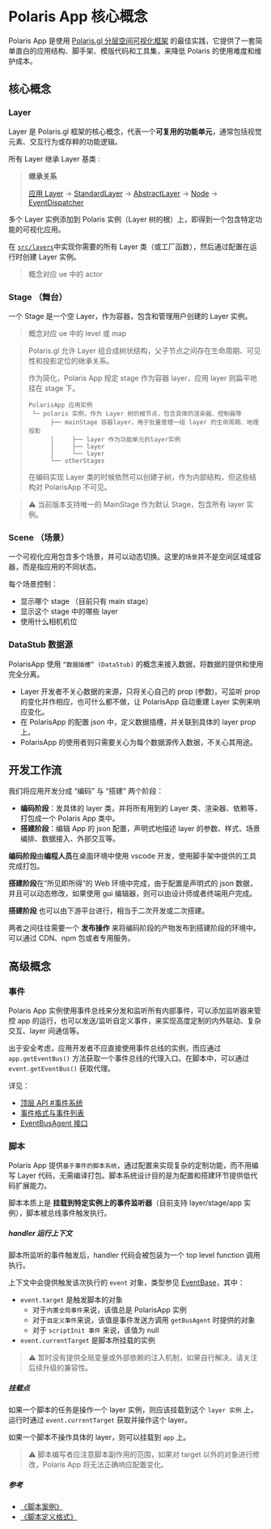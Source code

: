 # Polaris App 核心概念

Polaris App 是使用 [Polaris.gl 分层空间可视化框架](https://github.com/alibaba/spatial-data-vis-framework) 的最佳实践，它提供了一套简单直白的应用结构、脚手架、模版代码和工具集，来降低 Polaris 的使用难度和维护成本。

## 核心概念

### Layer

Layer 是 Polaris.gl 框架的核心概念，代表一个**可复用的功能单元**，通常包括视觉元素、交互行为或存粹的功能逻辑。

所有 Layer 继承 Layer 基类 :

> **继承关系**
>
> [应用 Layer](../src/layers/) -> [StandardLayer](https://github.com/alibaba/spatial-data-vis-framework/blob/dev/packages/core/gsi/src/layer/StandardLayer.ts) -> [AbstractLayer](https://github.com/alibaba/spatial-data-vis-framework/blob/dev/packages/core/base/src/Layer.ts) -> [Node](https://github.com/alibaba/spatial-data-vis-framework/blob/dev/packages/core/base/src/Node.ts) -> [EventDispatcher](https://github.com/alibaba/spatial-data-vis-framework/blob/dev/packages/core/base/src/EventDispatcher.ts)

多个 Layer 实例添加到 Polaris 实例（Layer 树的根）上，即得到一个包含特定功能的可视化应用。

在 [`src/layers`](../src/layers/)中实现你需要的所有 Layer 类（或工厂函数），然后通过配置在运行时创建 Layer 实例。

> 概念对应 ue 中的 actor

### Stage （舞台）

一个 Stage 是一个空 Layer，作为容器，包含和管理用户创建的 Layer 实例。

> 概念对应 ue 中的 level 或 map

> Polaris.gl 允许 Layer 组合成树状结构，父子节点之间存在生命周期、可见性和投影定位的继承关系。
>
> 作为简化，Polaris App 规定 stage 作为容器 layer，应用 layer 则扁平地挂在 stage 下。
>
> ```
> PolarisApp 应用实例
>  └─ polaris 实例，作为 Layer 树的根节点，包含具体的渲染器、控制器等
>       ├── mainStage 容器layer，用于批量管理一组 layer 的生命周期、地理投影
>       │     ├── layer 作为功能单元的layer实例
>       │     ├── layer
>       │     └── layer
>       └── otherStages
> ```
>
> 在编码实现 Layer 类的时候依然可以创建子树，作为内部结构，但这些结构对 PolarisApp 不可见。

> ⚠️ 当前版本支持唯一的 MainStage 作为默认 Stage，包含所有 layer 实例。

### Scene （场景）

一个可视化应用包含多个场景，并可以动态切换。这里的`场景`并不是空间区域或容器，而是指应用的不同状态。

每个场景控制：

-   显示哪个 stage （目前只有 main stage）
-   显示这个 stage 中的哪些 layer
-   使用什么相机机位

### DataStub 数据源

PolarisApp 使用 `“数据插槽” (DataStub)` 的概念来接入数据，将数据的提供和使用完全分离。

-   Layer 开发者不关心数据的来源，只将关心自己的 prop (参数)，可监听 prop 的变化并作相应，也可什么都不做，让 PolarisApp 自动重建 Layer 实例来响应变化。
-   在 PolarisApp 的配置 json 中，定义数据插槽，并关联到具体的 layer prop 上。
-   PolarisApp 的使用者则只需要关心为每个数据源传入数据，不关心其用途。

## 开发工作流

我们将应用开发分成 “编码” 与 “搭建” 两个阶段：

-   **编码阶段**：发具体的 layer 类，并将所有用到的 Layer 类、渲染器、依赖等，打包成一个 Polaris App 类中。
-   **搭建阶段**：编辑 App 的 json 配置，声明式地描述 layer 的参数、样式、场景编排、数据接入、外部交互等。

**编码阶段**由**编程人员**在桌面环境中使用 vscode 开发，使用脚手架中提供的工具完成打包。

**搭建阶段**在“所见即所得”的 Web 环境中完成，由于配置是声明式的 json 数据，并且可以动态修改，如果使用 gui 编辑器，则可以由设计师或者终端用户完成。

**搭建阶段** 也可以由下游平台进行，相当于二次开发或二次搭建。

两者之间往往需要一个 **发布操作** 来将编码阶段的产物发布到搭建阶段的环境中。可以通过 CDN、npm 包或者专用服务。

## 高级概念

### 事件

Polaris App 实例使用事件总线来分发和监听所有内部事件，可以添加监听器来管控 app 的运行，也可以发送/监听自定义事件，来实现高度定制的内外联动、复杂交互、layer 间通信等。

出于安全考虑，应用开发者不应直接使用事件总线的实例，而应通过 `app.getEventBus()` 方法获取一个事件总线的代理入口。在脚本中，可以通过 `event.getEventBus()` 获取代理。

详见：

-   [顶层 API #事件系统](./顶层API.md#事件系统)
-   [事件格式与事件列表](../src/private/event/events.ts)
-   [EventBusAgent 接口](../src/private/event/bus.ts)

### 脚本

Polaris App 提供`基于事件的脚本系统`，通过配置来实现复杂的定制功能，而不用编写 Layer 代码，无需编译打包。脚本系统设计目的是为配置和搭建环节提供低代码扩展能力。

脚本本质上是 **挂载到特定实例上的事件监听器**（目前支持 layer/stage/app 实例），脚本被总线事件触发执行。

##### handler 运行上下文

脚本所监听的事件触发后，handler 代码会被包装为一个 top level function 调用执行。

上下文中会提供触发该次执行的 `event` 对象，类型参见 [EventBase](../src//private/event/events.ts)，其中：

-   `event.target` 是触发脚本的对象
    -   对于`内置全局事件`来说，该值总是 PolarisApp 实例
    -   对于`自定义事件`来说，该值是事件发送方调用 `getBusAgent` 时提供的对象
    -   对于 `scriptInit 事件` 来说，该值为 null
-   `event.currentTarget` 是脚本所挂载的实例

> ⚠️ 暂时没有提供全局变量或外部依赖的注入机制，如果自行解决，请关注后续升级的兼容性。

##### 挂载点

如果一个脚本的任务是操作一个 layer 实例，则应该挂载到这个 `layer 实例` 上，运行时通过 `event.currentTarget` 获取并操作这个 layer。

如果一个脚本不操作具体的 layer，则可以挂载到 `app` 上。

> ⚠️ 脚本编写者应注意脚本副作用的范围，如果对 target 以外的对象进行修改，Polaris App 将无法正确响应配置变化。

##### 参考

-   [《脚本案例》](./script_examples.js)
-   [《脚本定义格式》](../src/private/schema/scripts.ts)
